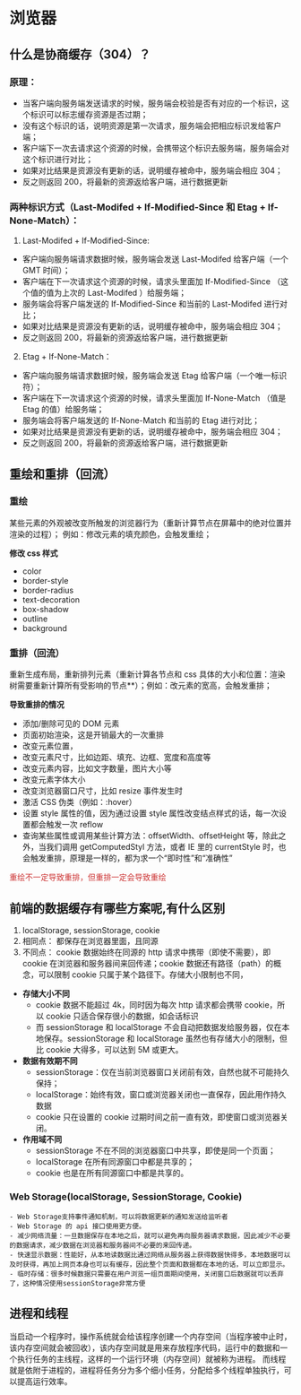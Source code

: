 # 浏览器

## 什么是协商缓存（304）？

### 原理：

- 当客户端向服务端发送请求的时候，服务端会校验是否有对应的一个标识，这个标识可以标志缓存资源是否过期；
- 没有这个标识的话，说明资源是第一次请求，服务端会把相应标识发给客户端；
- 客户端下一次去请求这个资源的时候，会携带这个标识去服务端，服务端会对这个标识进行对比；
- 如果对比结果是资源没有更新的话，说明缓存被命中，服务端会相应 304；
- 反之则返回 200，将最新的资源返给客户端，进行数据更新

### 两种标识方式（Last-Modifed + If-Modified-Since 和 Etag + If-None-Match）：

1. Last-Modifed + If-Modified-Since:

- 客户端向服务端请求数据时候，服务端会发送 Last-Modifed 给客户端（一个 GMT 时间）；
- 客户端在下一次请求这个资源的时候，请求头里面加 If-Modified-Since （这个值的值为上次的 Last-Modifed ）给服务端；
- 服务端会将客户端发送的 If-Modified-Since 和当前的 Last-Modifed 进行对比；
- 如果对比结果是资源没有更新的话，说明缓存被命中，服务端会相应 304；
- 反之则返回 200，将最新的资源返给客户端，进行数据更新

2. Etag + If-None-Match：

- 客户端向服务端请求数据时候，服务端会发送 Etag 给客户端（一个唯一标识符）；
- 客户端在下一次请求这个资源的时候，请求头里面加 If-None-Match （值是 Etag 的值）给服务端；
- 服务端会将客户端发送的 If-None-Match 和当前的 Etag 进行对比；
- 如果对比结果是资源没有更新的话，说明缓存被命中，服务端会相应 304；
- 反之则返回 200，将最新的资源返给客户端，进行数据更新

## 重绘和重排（回流）

### 重绘

某些元素的外观被改变所触发的浏览器行为（重新计算节点在屏幕中的绝对位置并渲染的过程）； 例如：修改元素的填充颜色，会触发重绘；

**修改 css 样式**

- color
- border-style
- border-radius
- text-decoration
- box-shadow
- outline
- background

### 重排（回流）

重新生成布局，重新排列元素（重新计算各节点和 css 具体的大小和位置：渲染树需要重新计算所有受影响的节点\*\*）；例如：改元素的宽高，会触发重排；

**导致重排的情况**

- 添加/删除可见的 DOM 元素
- 页面初始渲染，这是开销最大的一次重排
- 改变元素位置，
- 改变元素尺寸，比如边距、填充、边框、宽度和高度等
- 改变元素内容，比如文字数量，图片大小等
- 改变元素字体大小
- 改变浏览器窗口尺寸，比如 resize 事件发生时
- 激活 CSS 伪类（例如：:hover）
- 设置 style 属性的值，因为通过设置 style 属性改变结点样式的话，每一次设置都会触发一次 reflow
- 查询某些属性或调用某些计算方法：offsetWidth、offsetHeight 等，除此之外，当我们调用 getComputedStyl 方法，或者 IE 里的 currentStyle 时，也会触发重排，原理是一样的，都为求一个“即时性”和“准确性”

<font  color=#CC3333>重绘不一定导致重排，但重排一定会导致重绘</font>

## 前端的数据缓存有哪些方案呢,有什么区别

1. localStorage, sessionStorage, cookie
2. 相同点： 都保存在浏览器里面，且同源
3. 不同点：
   cookie 数据始终在同源的 http 请求中携带（即使不需要），即 cookie 在浏览器和服务器间来回传递；cookie 数据还有路径（path）的概念，可以限制 cookie 只属于某个路径下。存储大小限制也不同，

- **存储大小不同**
  - cookie 数据不能超过 4k，同时因为每次 http 请求都会携带 cookie，所以 cookie 只适合保存很小的数据，如会话标识
  - 而 sessionStorage 和 localStorage 不会自动把数据发给服务器，仅在本地保存。sessionStorage 和 localStorage 虽然也有存储大小的限制，但比 cookie 大得多，可以达到 5M 或更大。
- **数据有效期不同**
  - sessionStorage：仅在当前浏览器窗口关闭前有效，自然也就不可能持久保持；
  - localStorage：始终有效，窗口或浏览器关闭也一直保存，因此用作持久数据
  - cookie 只在设置的 cookie 过期时间之前一直有效，即使窗口或浏览器关闭。
- **作用域不同**
  - sessionStorage 不在不同的浏览器窗口中共享，即使是同一个页面；
  - localStorage 在所有同源窗口中都是共享的；
  - cookie 也是在所有同源窗口中都是共享的。

### Web Storage(localStorage, SessionStorage, Cookie)

    - Web Storage支持事件通知机制，可以将数据更新的通知发送给监听者
    - Web Storage 的 api 接口使用更方便。
    - 减少网络流量：一旦数据保存在本地之后，就可以避免再向服务器请求数据，因此减少不必要的数据请求，减少数据在浏览器和服务器间不必要的来回传递。
    - 快速显示数据：性能好，从本地读数据比通过网络从服务器上获得数据快得多，本地数据可以及时获得，再加上网页本身也可以有缓存，因此整个页面和数据都在本地的话，可以立即显示。
    - 临时存储：很多时候数据只需要在用户浏览一组页面期间使用，关闭窗口后数据就可以丢弃了，这种情况使用sessionStorage非常方便

## 进程和线程

当启动一个程序时，操作系统就会给该程序创建一个内存空间（当程序被中止时，该内存空间就会被回收），该内存空间就是用来存放程序代码，运行中的数据和一个执行任务的主线程，这样的一个运行环境（内存空间）就被称为进程。
而线程就是依附于进程的，进程将任务分为多个细小任务，分配给多个线程单独执行，可以提高运行效率。
